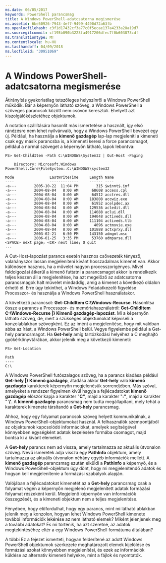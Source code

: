 ```yaml
---
ms.date: 06/05/2017
keywords: PowerShell parancsmag
title: A Windows PowerShell-adatcsatorna megismerése
ms.assetid: 6be50926-7943-4ef7-9499-4490d72a63fb
ms.openlocfilehash: c3f1d17432cf3a77c0f5ecae137a4233a28a19d7
ms.sourcegitcommit: cf195b090b3223fa4917206dfec7f0b603873cdf
ms.translationtype: MT
ms.contentlocale: hu-HU
ms.lasthandoff: 04/09/2018
ms.locfileid: "30951069"
---
```

# <a name="understanding-the-windows-powershell-pipeline"></a>A Windows PowerShell-adatcsatorna megismerése
Átirányítás gyakorlatilag tetszőleges helyszínről a Windows PowerShell működik. Bár a képernyőn látható szöveg, a Windows PowerShell a szöveges parancsok között nem csövön keresztüli. Ehelyett azt kiszolgálókészletéhez objektumok.

A notation szállítására hasonlít más ismertetése a használt, így első ránézésre nem lehet nyilvánvaló, hogy a Windows PowerShell bevezet egy új. Például, ha használja a **kimenő gazdagép** lap-lap megjeleníti a kimeneti csak egy másik parancsba is, a kimeneti keresi a force parancsmagot, például a normál szöveget a képernyőn látható, lapok lebontva:

```
PS> Get-ChildItem -Path C:\WINDOWS\System32 | Out-Host -Paging

    Directory: Microsoft.Windows PowerShell.Core\FileSystem::C:\WINDOWS\system32

Mode                LastWriteTime     Length Name
----                -------------     ------ ----
-a---        2005-10-22  11:04 PM        315 $winnt$.inf
-a---        2004-08-04   8:00 AM      68608 access.cpl
-a---        2004-08-04   8:00 AM      64512 acctres.dll
-a---        2004-08-04   8:00 AM     183808 accwiz.exe
-a---        2004-08-04   8:00 AM      61952 acelpdec.ax
-a---        2004-08-04   8:00 AM     129536 acledit.dll
-a---        2004-08-04   8:00 AM     114688 aclui.dll
-a---        2004-08-04   8:00 AM     194048 activeds.dll
-a---        2004-08-04   8:00 AM     111104 activeds.tlb
-a---        2004-08-04   8:00 AM       4096 actmovie.exe
-a---        2004-08-04   8:00 AM     101888 actxprxy.dll
-a---        2003-02-21   6:50 PM     143150 admgmt.msc
-a---        2006-01-25   3:35 PM      53760 admparse.dll
<SPACE> next page; <CR> next line; Q quit
...
```

A Out-Host-lapozást parancs esetén hasznos csővezeték tényező, valahányszor lassan megjeleníteni kívánt hosszadalmas kimenet van. Akkor különösen hasznos, ha a művelet nagyon processzorigényes. Mivel feldolgozási átkerül a kimenő futtatni a parancsmagot akkor is rendelkezik teljes készen áll a megjelenítése, ha azt megelőző az adatcsatorna parancsmagok halt művelet mindaddig, amíg a kimenet a következő oldalon érhető el. Erre úgy tekinthet, a Windows Feladatkezelő figyelése Processzor- és használja a Windows PowerShell használatakor.

A következő parancsot: **Get-ChildItem C:\\Windows-Recurse**. Hasonlítsa össze a parancs a Processzor- és memóriahasználatról: **Get-ChildItem C:\\Windows-Recurse |} Kimenő gazdagép-lapozást**. Mi a képernyőn látható szöveg, de, mert a szükséges objektumokat képviseli a konzolablakban szövegként. Ez az imént a megjelenítése, hogy mit valóban abba az írást, a Windows PowerShell belül. Vegye figyelembe például a Get-hely parancsmagot. Ha **Get-hely** amíg tartózkodási helyéhez a C meghajtó gyökérkönyvtárában, akkor jelenik meg a következő kimeneti:

```
PS> Get-Location

Path
----
C:\
```

A Windows PowerShell futószalagos szöveg, ha a parancs kiadása például **Get-hely |} Kimenő gazdagép**, átadása akkor **Get-hely** való **kimenő gazdagép** karakterek képernyőn megjelenésük sorrendjében. Más szóval, amelyeket a rendszer figyelmen kívül hagyja a fejlécadatokat **kimenő gazdagép** először kapja a karakter "**C"**, majd a karakter "**:"**, majd a karakter " **\\'**. A **kimenő gazdagép** parancsmag nem tudta megállapítani, mely tehát a karakterek kimenete társítandó a **Get-hely** parancsmag.

Ahhoz, hogy egy folyamat parancsok szöveg helyett kommunikálnak, a Windows PowerShell-objektumokat használ. A felhasználók szempontjából az objektumok kapcsolódó információkat, amelyek segítségével könnyebben egységként adatok kezelésére formába csomagot, majd bontsa ki a kívánt elemeket.

A **Get-hely** parancs nem ad vissza, amely tartalmazza az aktuális útvonalon szöveg. Nevű ismeretek adja vissza egy **PathInfo** objektum, amely tartalmazza az aktuális útvonalon néhány egyéb információk mellett. A **kimenő gazdagép** parancsmag ezután elküldi a **PathInfo** a képernyő, és a Windows PowerShell-objektum úgy dönt, hogy mi megjelenítendő adatok és hogyan kell megjelenítenie a formázási szabályok alapján.

Valójában a fejlécadatokat kimenetét az a **Get-hely** parancsmag csak a folyamat végén a képernyőn megjelenő megjelenített adatok formázási folyamat részeként kerül. Megjelenő képernyőn van információk összegzését, és a kimeneti objektum nem a teljes megjelenítése.

Fényében, hogy előfordulhat, hogy egy parancs, mint mi látható ablakban jelenik meg a konzolon, hogyan lehet Windows PowerShell kimenete további információk lekérése az nem látható elemek? Miként jelenjenek meg a további adatokat? És mi történik, ha azt szeretné, az adatok megtekintéséhez eltér a egy Windows PowerShell formátuma általában?

A többi Ez a fejezet ismerteti, hogyan felderítené az adott Windows PowerShell objektumok szerkezete meghatározott elemek kijelölése és formázási azokat könnyebben megjelenítési, és ezek az információk küldése az alternatív kimeneti helyekre, mint a fájlok és nyomtatók.